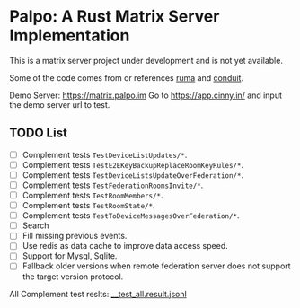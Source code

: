 # Palpo: A Rust Matrix Server Implementation

This is a matrix server project under development and is not yet available.

Some of the code comes from or references [ruma](https://github.com/ruma/ruma) and [conduit](https://gitlab.com/famedly/conduit).

Demo Server: https://matrix.palpo.im Go to https://app.cinny.in/ and input the demo server url to test.

## TODO List

- [ ] Complement tests `TestDeviceListUpdates/*`.
- [ ] Complement tests `TestE2EKeyBackupReplaceRoomKeyRules/*`.
- [ ] Complement tests `TestDeviceListsUpdateOverFederation/*`.
- [ ] Complement tests `TestFederationRoomsInvite/*`.
- [ ] Complement tests `TestRoomMembers/*`.
- [ ] Complement tests `TestRoomState/*`.
- [ ] Complement tests `TestToDeviceMessagesOverFederation/*`.
- [ ] Search
- [ ] Fill missing previous events.
- [ ] Use redis as data cache to improve data access speed. 
- [ ] Support for Mysql, Sqlite.
- [ ] Fallback older versions when remote federation server does not support the target version protocol.

All Complement test reslts: [__test_all.result.jsonl](tests/results/__test_all.result.jsonl)